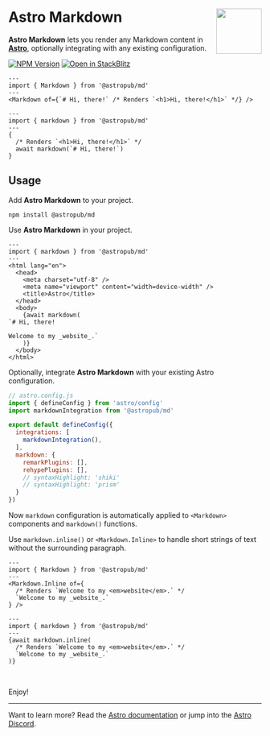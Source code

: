 # Astro Markdown <img src="https://jonneal.dev/astro-logo.svg" alt="" width="90" height="90" align="right">

**Astro Markdown** lets you render any Markdown content in **[Astro](https://astro.build)**, optionally integrating with any existing configuration.

[![NPM Version][npm-img]][npm-url]
[![Open in StackBlitz][stackblitz-img]][stackblitz-url]

```astro
---
import { Markdown } from '@astropub/md'
---
<Markdown of={`# Hi, there!` /* Renders `<h1>Hi, there!</h1>` */} />
```

```astro
---
import { markdown } from '@astropub/md'
---
{
  /* Renders `<h1>Hi, there!</h1>` */
  await markdown(`# Hi, there!`)
}
```

## Usage

Add **Astro Markdown** to your project.

```shell
npm install @astropub/md
```

Use **Astro Markdown** in your project.

```astro
---
import { markdown } from '@astropub/md'
---
<html lang="en">
  <head>
    <meta charset="utf-8" />
    <meta name="viewport" content="width=device-width" />
    <title>Astro</title>
  </head>
  <body>
    {await markdown(
`# Hi, there!

Welcome to my _website_.`
    )}
  </body>
</html>
```

Optionally, integrate **Astro Markdown** with your existing Astro configuration.

```js
// astro.config.js
import { defineConfig } from 'astro/config'
import markdownIntegration from '@astropub/md'

export default defineConfig({
  integrations: [
    markdownIntegration(),
  ],
  markdown: {
    remarkPlugins: [],
    rehypePlugins: [],
    // syntaxHighlight: 'shiki'
    // syntaxHighlight: 'prism'
  }
})
```

Now `markdown` configuration is automatically applied to `<Markdown>` components and `markdown()` functions.

Use `markdown.inline()` or `<Markdown.Inline>` to handle short strings of text without the surrounding paragraph.

```astro
---
import { Markdown } from '@astropub/md'
---
<Markdown.Inline of={
  /* Renders `Welcome to my <em>website</em>.` */
  `Welcome to my _website_.`
} />
```

```astro
---
import { markdown } from '@astropub/md'
---
{await markdown.inline(
  /* Renders `Welcome to my <em>website</em>.` */
  `Welcome to my _website_.`
)}
```

<br />

Enjoy!

---

Want to learn more?
Read the [Astro documentation][docs-url] or jump into the [Astro Discord][chat-url].

[chat-url]: https://astro.build/chat
[docs-url]: https://github.com/withastro/astro

[npm-img]: https://img.shields.io/npm/v/@astropub/md?color=%23444&label=&labelColor=%23CB0000&logo=data:image/svg+xml;base64,PHN2ZyB4bWxucz0iaHR0cDovL3d3dy53My5vcmcvMjAwMC9zdmciIHZpZXdCb3g9IjE1MCAxNTAgNDAwIDQwMCIgZmlsbD0iI0ZGRiI+PHBhdGggZD0iTTE1MCA1NTBoMjAwVjI1MGgxMDB2MzAwaDEwMFYxNTBIMTUweiIvPjwvc3ZnPg==&style=for-the-badge
[npm-url]: https://www.npmjs.com/package/@astropub/md
[stackblitz-img]: https://img.shields.io/badge/-Open%20in%20Stackblitz-%231374EF?color=%23444&labelColor=%231374EF&logo=data:image/svg+xml;base64,PHN2ZyB4bWxucz0iaHR0cDovL3d3dy53My5vcmcvMjAwMC9zdmciIHZpZXdCb3g9IjEwIDggMTIgMTgiIGhlaWdodD0iMTgiIGZpbGw9IiNGRkYiPjxwYXRoIGQ9Ik0xMCAxNy42aDUuMmwtMyA3LjRMMjIgMTQuNGgtNS4ybDMtNy40TDEwIDE3LjZaIi8+PC9zdmc+&style=for-the-badge
[stackblitz-url]: https://stackblitz.com/github/astro-community/md
